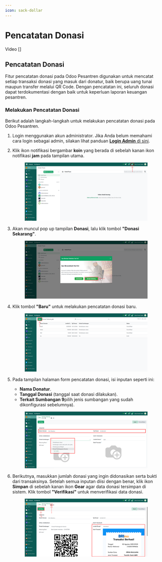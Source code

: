 ```yaml
---
icon: sack-dollar
---
```


# Pencatatan Donasi

Video \[]

## Pencatatan Donasi

Fitur pencatatan donasi pada Odoo Pesantren digunakan untuk mencatat setiap transaksi donasi yang masuk dari donatur, baik berupa uang tunai maupun transfer melalui QR Code. Dengan pencatatan ini, seluruh donasi dapat terdokumentasi dengan baik untuk keperluan laporan keuangan pesantren.

### Melakukan Pencatatan Donasi

Berikut adalah langkah-langkah untuk melakukan pencatatan donasi pada Odoo Pesantren.

1. Login menggunakan akun administrator. Jika Anda belum memahami cara login sebagai admin, silakan lihat panduan [**Login Admin** di sini](../../panduan-login/login-admin.md).
2.  Klik ikon notifikasi bergambar **koin** yang berada di sebelah kanan ikon notifikasi **jam** pada tampilan utama.

    <figure><img src="../../.gitbook/assets/images-341.png" alt=""><figcaption></figcaption></figure>


3.  Akan muncul pop up tampilan **Donasi**, lalu klik tombol **"Donasi Sekarang"**.

    <figure><img src="../../.gitbook/assets/images-342.png" alt=""><figcaption></figcaption></figure>


4.  Klik tombol **"Baru"** untuk melakukan pencatatan donasi baru.

    <figure><img src="../../.gitbook/assets/images-343.png" alt=""><figcaption></figcaption></figure>


5.  Pada tampilan halaman form pencatatan donasi, isi inputan seperti ini:

    * **Nama Donatur**.
    * **Tanggal Donasi** (tanggal saat donasi dilakukan).
    * **Terkait Sumbangan 9**pilih jenis sumbangan yang sudah dikonfigurasi sebelumnya).

    <figure><img src="../../.gitbook/assets/images-344.png" alt=""><figcaption></figcaption></figure>


6.  Berikutnya, masukkan jumlah donasi yang ingin didonasikan serta bukti dari transaksinya. Setelah semua inputan diisi dengan benar, klik ikon **Simpan** di sebelah kanan ikon **Gear** agar data donasi tersimpan di sistem. Klik tombol **"Verifikasi"** untuk menverifikasi data donasi.

    <figure><img src="../../.gitbook/assets/images-345.png" alt=""><figcaption></figcaption></figure>
